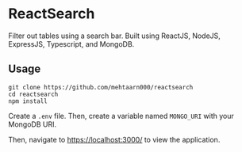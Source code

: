 # ReactSearch
Filter out tables using a search bar. Built using ReactJS, NodeJS, ExpressJS, Typescript, and MongoDB.

## Usage
```
git clone https://github.com/mehtaarn000/reactsearch
cd reactsearch
npm install
```

Create a `.env` file. Then, create a variable named `MONGO_URI` with your MongoDB URI. 

Then, navigate to [https://localhost:3000/](https://localhost:3000/) to view the application.